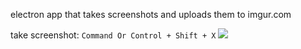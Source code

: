 electron app that takes screenshots and uploads them to imgur.com

take screenshot: ```Command Or Control + Shift + X```
![](https://thumbs.gfycat.com/FalseElementaryEmperorshrimp-size_restricted.gif)
